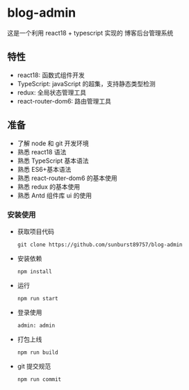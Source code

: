 # blog-admin

这是一个利用 react18 + typescript 实现的 博客后台管理系统

## 特性

- react18: 函数式组件开发
- TypeScript: javaScript 的超集，支持静态类型检测
- redux: 全局状态管理工具
- react-router-dom6: 路由管理工具

## 准备

- 了解 node 和 git 开发环境
- 熟悉 react18 语法
- 熟悉 TypeScript 基本语法
- 熟悉 ES6+基本语法
- 熟悉 react-router-dom6 的基本使用
- 熟悉 redux 的基本使用
- 熟悉 Antd 组件库 ui 的使用

### 安装使用

- 获取项目代码
  ```
  git clone https://github.com/sunburst89757/blog-admin
  ```
- 安装依赖
  ```
  npm install
  ```
- 运行
  ```
  npm run start
  ```
- 登录使用
  ```
  admin: admin
  ```
- 打包上线
  ```
  npm run build
  ```
- git 提交规范
  ```
  npm run commit
  ```

